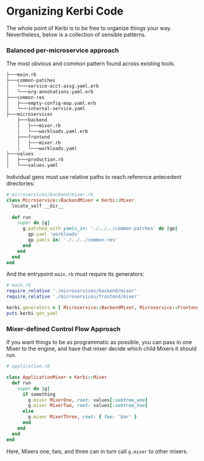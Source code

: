 # Organizing Kerbi Code

The whole point of Kerbi is to be free to organize things your way. 
Nevertheless, below is a collection of sensible patterns.

### Balanced per-microservice approach

The most obvious and common pattern found across existing tools.

```bash
├───main.rb
├───common-patches
│   └───service-acct-assg.yaml.erb
│   └───org-annotations.yaml.erb
├───common-res
│   ├───empty-config-map.yaml.erb
│   └───internal-service.yaml
├───microservices
    ├───backend
    │   ├───mixer.rb
    │   └───workloads.yaml.erb
    ├───frontend
    │   ├───mixer.rb
    │   └───workloads.yaml
├───values
│   ├───production.rb
│   └───values.yaml
```

Individual gens must use relative paths to reach reference antecedent directories:
```ruby
# microservices/backend/mixer.rb
class Microservice::BackendMixer < Kerbi::Mixer
  locate_self __dir__
  
  def run
    super do |g|
      g.patched_with yamls_in: './../../common-patches' do |gp|
        gp.yaml 'workloads'
        gp.yamls in: './../../common-res'
      end
    end
  end
end
```

And the entrypoint `main.rb` must require its generators:

```ruby
# main.rb
require_relative './microservices/backend/mixer'
require_relative './microservices/frontend/mixer'

kerbi.generators = [ Microservice::BackendMixer, Microservice::FrontendMixer ]
puts kerbi.gen_yaml
```

### Mixer-defined Control Flow Approach

If you want things to be as programmatic as possible, you 
can pass in one Mixer to the engine, and have that mixer
decide which child Mixers it should run.

```ruby
# application.rb

class ApplicationMixer < Kerbi::Mixer
  def run
    super do |g|
      if something
        g.mixer MixerOne, root: values[:subtree_one]
        g.mixer MixerTwo, root: values[:subtree_two]
      else
        g.mixer MixerThree, root: { foo: 'bar' }
      end
    end
  end
end
```
Here, Mixers one, two, and three can in turn call `g.mixer` to other mixers.